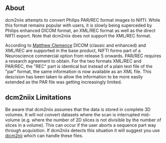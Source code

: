 ## About

dcm2niix attempts to convert Philips PAR/REC format images to NIfTI. While this format remains popular with users, it is slowly being superceded by Philips enhanced DICOM format, an XML/REC format as well as the direct NIfTI export. Note that dcm2niix does not support the XML/REC format.


According to [Matthew Clemence](https://www.nitrc.org/forum/forum.php?thread_id=9319&forum_id=4703) DICOM (classic and enhanced) and XML/REC are supported in the base product, NIFTI forms part of a Neuroscience commercial option from release 5 onwards. PAR/REC requires a research agreement to obtain. For the two formats XML/REC and PAR/REC, the "REC" part is identical but instead of a plain text file of the "par" format, the same information is now available as an XML file. This descision has been taken to allow the information to be more easily extended as the PAR file was getting increasingly limited.

## dcm2niix Limitations

Be aware that dcm2niix assumes that the data is stored in complete 3D volumes. It will not convert datasets where the scan is interrupted mid-volume (e.g. where the number of 2D slices is not divisible by the number of slices in a volume). This can occur if the user aborts a sequence part way through acquisition. If dcm2niix detects this situation it will suggest you use [dicm2nii](https://www.mathworks.com/matlabcentral/fileexchange/42997-dicom-to-nifti-converter--nifti-tool-and-viewer) which can handle these files.


